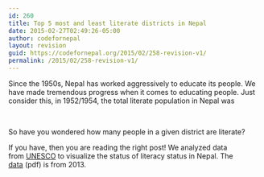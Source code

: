 ```yaml
---
id: 260
title: Top 5 most and least literate districts in Nepal
date: 2015-02-27T02:49:26-05:00
author: codefornepal
layout: revision
guid: https://codefornepal.org/2015/02/258-revision-v1/
permalink: /2015/02/258-revision-v1/
---
```

Since the 1950s, Nepal has worked aggressively to educate its people. We have made tremendous progress when it comes to educating people. Just consider this, in 1952/1954, the total literate population in Nepal was

&nbsp;

So have you wondered how many people in a given district are literate?

If you have, then you are reading the right post! We analyzed data from <a href="http://www.unesco.org/new/en/unesco/about-us/who-we-are/introducing-unesco/" target="_blank">UNESCO</a> to visualize the status of literacy status in Nepal. The <a href="http://unesdoc.unesco.org/images/0022/002276/227683e.pdf" target="_blank">data</a> (pdf) is from 2013.

&nbsp;

&nbsp;